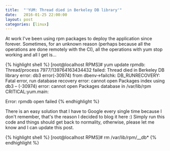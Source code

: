 ```yaml
---
title:  "'YUM: Thread died in Berkeley DB library'"
date:   2016-01-25 22:00:00
layout: post
categories: [linux]
---
```


At work I've been using rpm packages to deploy the application since forever. Sometimes, for an unknown reason (perhaps because all the operations are done remotely with the CI), all the operations with yum stop working and all I get is...
<!--more-->

{% highlight shell %}
[root@localhost RPMS]# yum update
rpmdb: Thread/process 7977/139764163434432 failed: Thread died in Berkeley DB library
error: db3 error(-30974) from dbenv->failchk: DB_RUNRECOVERY: Fatal error, run database recovery
error: cannot open Packages index using db3 –  (-30974)
error: cannot open Packages database in /var/lib/rpm
CRITICAL:yum.main:

Error: rpmdb open failed
{% endhighlight %}

There is an easy solution that I have to Google every single time because I don't remember, that's the reason I decided to blog it here :)
Simply run this code and things should get back to normality, otherwise, please let me know and I can update this post.

{% highlight shell %}
[root@localhost RPMS]# rm /var/lib/rpm/__db*
{% endhighlight %}
